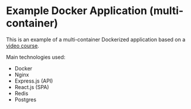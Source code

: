 # Example Docker Application (multi-container)

This is an example of a multi-container Dockerized application based on a [video course](https://www.udemy.com/course/docker-and-kubernetes-the-complete-guide/).

Main technologies used:

- Docker
- Nginx
- Express.js (API)
- React.js (SPA)
- Redis
- Postgres
